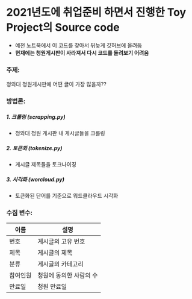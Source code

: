 # 2021년도에 취업준비 하면서 진행한 Toy Project의 Source code
- 예전 노트북에서 이 코드를 찾아서 뒤늦게 깃허브에 올려둠
- **현재에는 청원게시판이 사라져서 다시 코드를 돌려보기 어려움**

### 주제:
청와대 청원게시판에 어떤 글이 가장 많을까??

### 방법론:
##### 1. 크롤링 (scrapping.py)
- 청와대 청원 게시판 내 게시글들을 크롤링
##### 2. 토큰화 (tokenize.py)
- 게시글 제목들을 토크나이징
##### 3. 시각화 (worcloud.py)
- 토큰화된 단어를 기준으로 워드클라우드 시각화

### 수집 변수:
|이름|설명|
|---|--|
|번호|게시글의 고유 번호|
|제목|게시글의 제목|
|분류|게시글의 카테고리|
|참여인원|청원에 동의한 사람의 수|
|만료일|청원 만료일|
